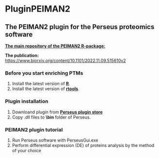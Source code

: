 # PluginPEIMAN2
## The PEIMAN2 plugin for the Perseus proteomics software

[__**The main repository of the PEIMAN2 R-package:**__](https://github.com/pnickchi/PEIMAN2)

__**The publication:**__ https://www.biorxiv.org/content/10.1101/2022.11.09.515610v2

### Before you start enriching PTMs

1. Install the latest version of [**R**](https://cloud.r-project.org/).
2. Install the latest version of [**rtools**](https://cran.r-project.org/bin/windows/Rtools/).

### Plugin installation

1. Downloand plugin from [**Perseus plugin store**](https://www.maxquant.org/perseus_plugins/)
2. Copy .dll files to **\bin** folder of Perseus.

### PEIMAN2 plugin tutorial

1. Run Perseus software with PerseusGui.exe
2. Perform differential expression (DE) of proteins analysis by the method of your choice
